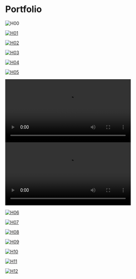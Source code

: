 # Portfolio

![H00](images/headers/H00.png)

[![H01](images/headers/H01.png)](md/h01_cer.md)

[![H02](images/headers/H02.png)](md/h02_aws.md)

[![H03](images/headers/H03.png)](md/h03_gcp.md)

[![H04](images/headers/H04.png)](md/h04_azu.md)

[![H05](images/headers/H05.png)](md/h05_car.md)

<div>
<video src="https://github.com/edotfs/portfolio/assets/45471742/09bb0d3f-93e8-477f-9e6d-3dd98298f985" width=400></video>
<video src="https://github.com/edotfs/portfolio/assets/45471742/955156cc-0805-4726-949c-8bb82a9b5ef5" width=400></video>
</div>

[![H06](images/headers/H06.png)](md/h06_sap.md)

[![H07](images/headers/H07.png)](md/h07_ios.md)

[![H08](images/headers/H08.png)](md/h08_mle.md)

[![H09](images/headers/H09.png)](md/h09_dsc.md)

[![H10](images/headers/H10.png)](md/h10_api.md)

[![H11](images/headers/H11.png)](md/h11_nvi.md)

[![H12](images/headers/H12.png)](md/h12_all.md)
